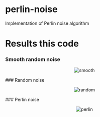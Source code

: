 # perlin-noise
Implementation of Perlin noise algorithm

# Results this code
### Smooth random noise
<p align="center">
  <img src="http://i.imgur.com/7fJsYQc.jpg" alt="smooth"/>
</p>
### Random noise
<p align="center">
  <img src="http://i.imgur.com/pElHMW6.jpg" alt="random"/>
</p>
### Perlin noise
<p align="center">
  <img src="http://i.imgur.com/4F1MeL4.jpg" alt="perlin"/>
</p>
